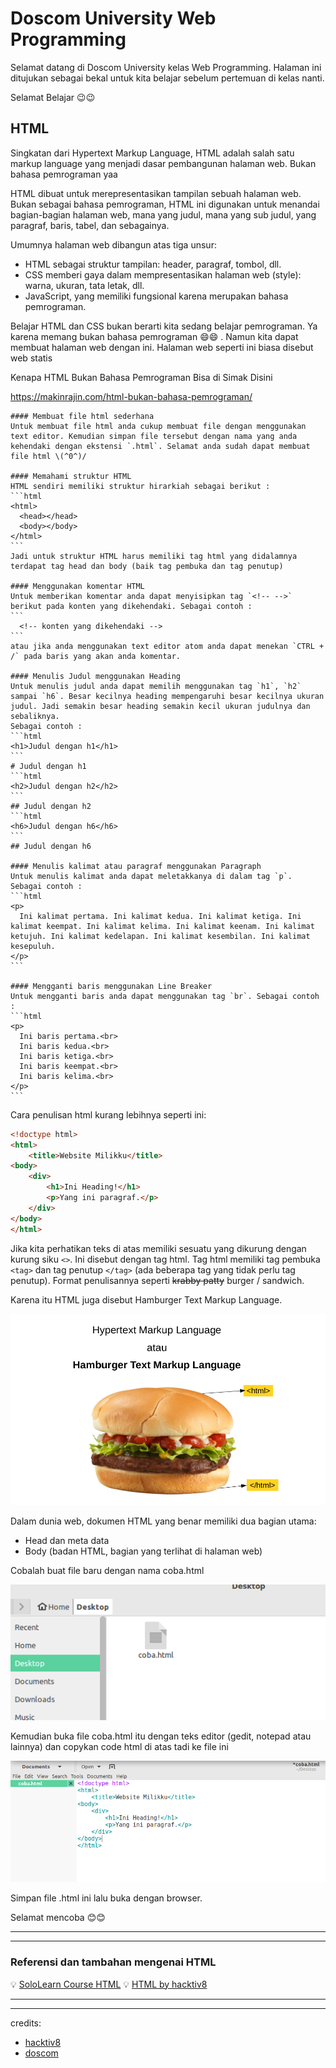 # Doscom University Web Programming
Selamat datang di Doscom University kelas Web Programming. Halaman ini ditujukan sebagai bekal untuk kita belajar sebelum pertemuan di kelas nanti.

Selamat Belajar :wink::wink:

## HTML
Singkatan dari Hypertext Markup Language, HTML adalah salah satu markup language yang menjadi dasar pembangunan halaman web. Bukan bahasa pemrograman yaa

HTML dibuat untuk merepresentasikan tampilan sebuah halaman web. Bukan sebagai bahasa pemrograman, HTML ini digunakan untuk menandai bagian-bagian halaman web, mana yang judul, mana yang sub judul, yang paragraf, baris, tabel, dan sebagainya.

Umumnya halaman web dibangun atas tiga unsur:
- HTML sebagai struktur tampilan: header, paragraf, tombol, dll.
- CSS memberi gaya dalam mempresentasikan halaman web (style): warna, ukuran, tata letak, dll.
- JavaScript, yang memiliki fungsional karena merupakan bahasa pemrograman.


Belajar HTML dan CSS bukan berarti kita sedang belajar pemrograman. Ya karena memang bukan bahasa pemrograman :smile::smile: . Namun kita dapat membuat halaman web dengan ini. Halaman web seperti ini biasa disebut web statis

Kenapa HTML Bukan Bahasa Pemrograman Bisa di Simak Disini 

https://makinrajin.com/html-bukan-bahasa-pemrograman/


	#### Membuat file html sederhana
	Untuk membuat file html anda cukup membuat file dengan menggunakan text editor. Kemudian simpan file tersebut dengan nama yang anda kehendaki dengan ekstensi `.html`. Selamat anda sudah dapat membuat file html \(^0^)/

	#### Memahami struktur HTML
	HTML sendiri memiliki struktur hirarkiah sebagai berikut :
	```html
	<html>
	  <head></head>
	  <body></body>
	</html>
	```
	Jadi untuk struktur HTML harus memiliki tag html yang didalamnya terdapat tag head dan body (baik tag pembuka dan tag penutup)

	#### Menggunakan komentar HTML
	Untuk memberikan komentar anda dapat menyisipkan tag `<!-- -->` berikut pada konten yang dikehendaki. Sebagai contoh :
	```
	  <!-- konten yang dikehendaki -->
	```
	atau jika anda menggunakan text editor atom anda dapat menekan `CTRL + /` pada baris yang akan anda komentar.

	#### Menulis Judul menggunakan Heading
	Untuk menulis judul anda dapat memilih menggunakan tag `h1`, `h2` sampai `h6`. Besar kecilnya heading mempengaruhi besar kecilnya ukuran judul. Jadi semakin besar heading semakin kecil ukuran judulnya dan sebaliknya.
	Sebagai contoh :
	```html
	<h1>Judul dengan h1</h1>
	```
	# Judul dengan h1
	```html
	<h2>Judul dengan h2</h2>
	```
	## Judul dengan h2
	```html
	<h6>Judul dengan h6</h6>
	```
	## Judul dengan h6

	#### Menulis kalimat atau paragraf menggunakan Paragraph
	Untuk menulis kalimat anda dapat meletakkanya di dalam tag `p`. Sebagai contoh :
	```html
	<p>
	  Ini kalimat pertama. Ini kalimat kedua. Ini kalimat ketiga. Ini kalimat keempat. Ini kalimat kelima. Ini kalimat keenam. Ini kalimat ketujuh. Ini kalimat kedelapan. Ini kalimat kesembilan. Ini kalimat kesepuluh.
	</p>
	```

	#### Mengganti baris menggunakan Line Breaker
	Untuk mengganti baris anda dapat menggunakan tag `br`. Sebagai contoh :
	```html
	<p>
	  Ini baris pertama.<br>
	  Ini baris kedua.<br>
	  Ini baris ketiga.<br>
	  Ini baris keempat.<br>
	  Ini baris kelima.<br>
	</p>
	```

Cara penulisan html kurang lebihnya seperti ini:

```html
<!doctype html>
<html>
    <title>Website Milikku</title>
<body>
    <div>
        <h1>Ini Heading!</h1>
        <p>Yang ini paragraf.</p>
    </div>
</body>
</html>
```

Jika kita perhatikan teks di atas memiliki sesuatu yang dikurung dengan kurung siku `<>`. Ini disebut dengan tag html.
Tag html memiliki tag pembuka `<tag>` dan tag penutup `</tag>` (ada beberapa tag yang tidak perlu tag penutup). Format penulisannya seperti ~~krabby patty~~ burger / sandwich.

Karena itu HTML juga disebut Hamburger Text Markup Language.

![burger](assets/burger.png)

Dalam dunia web, dokumen HTML yang benar memiliki dua bagian utama:
- Head dan meta data
- Body (badan HTML, bagian yang terlihat di halaman web)

Cobalah buat file baru dengan nama coba.html

![file-baru](assets/file-baru.png)

Kemudian buka file coba.html itu dengan teks editor (gedit, notepad atau lainnya) dan copykan code html di atas tadi ke file ini

![kode-html](assets/kode-html.png)

Simpan file .html ini lalu buka dengan browser.

Selamat mencoba :blush::blush:

---

---



### Referensi dan tambahan mengenai HTML

:bulb: [SoloLearn Course HTML](https://www.sololearn.com/Course/HTML/)
:bulb: [HTML by hacktiv8](https://github.com/hacktiv8/phase-0-activities/blob/master/modules/html5-basics.md)

---

---
credits:
- [hacktiv8](https://github.com/hacktiv8)
- [doscom](http://doscom.org/)
